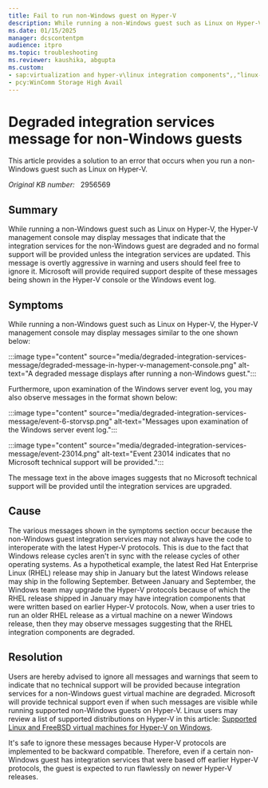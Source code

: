 ```yaml
---
title: Fail to run non-Windows guest on Hyper-V
description: While running a non-Windows guest such as Linux on Hyper-V, the Hyper-V management console may display messages that indicate that the integration services for the non-Windows guest are degraded and no formal support will be provided unless the integration services are updated.
ms.date: 01/15/2025
manager: dcscontentpm
audience: itpro
ms.topic: troubleshooting
ms.reviewer: kaushika, abgupta
ms.custom:
- sap:virtualization and hyper-v\linux integration components",,"linux-related-content"]
- pcy:WinComm Storage High Avail
---
```

# Degraded integration services message for non-Windows guests

This article provides a solution to an error that occurs when you run a non-Windows guest such as Linux on Hyper-V.

_Original KB number:_ &nbsp; 2956569

## Summary

While running a non-Windows guest such as Linux on Hyper-V, the Hyper-V management console may display messages that indicate that the integration services for the non-Windows guest are degraded and no formal support will be provided unless the integration services are updated. This message is overtly aggressive in warning and users should feel free to ignore it. Microsoft will provide required support despite of these messages being shown in the Hyper-V console or the Windows event log.

## Symptoms  

While running a non-Windows guest such as Linux on Hyper-V, the Hyper-V management console may display messages similar to the one shown below:

:::image type="content" source="media/degraded-integration-services-message/degraded-message-in-hyper-v-management-console.png" alt-text="A degraded message displays after running a non-Windows guest.":::

Furthermore, upon examination of the Windows server event log, you may also observe messages in the format shown below:

:::image type="content" source="media/degraded-integration-services-message/event-6-storvsp.png" alt-text="Messages upon examination of the Windows server event log.":::

:::image type="content" source="media/degraded-integration-services-message/event-23014.png" alt-text="Event 23014 indicates that no Microsoft technical support will be provided.":::

The message text in the above images suggests that no Microsoft technical support will be provided until the integration services are upgraded.

## Cause

The various messages shown in the symptoms section occur because the non-Windows guest integration services may not always have the code to interoperate with the latest Hyper-V protocols. This is due to the fact that Windows release cycles aren't in sync with the release cycles of other operating systems. As a hypothetical example, the latest Red Hat Enterprise Linux (RHEL) release may ship in January but the latest Windows release may ship in the following September. Between January and September, the Windows team may upgrade the Hyper-V protocols because of which the RHEL release shipped in January may have integration components that were written based on earlier Hyper-V protocols. Now, when a user tries to run an older RHEL release as a virtual machine on a newer Windows release, then they may observe messages suggesting that the RHEL integration components are degraded.

## Resolution

Users are hereby advised to ignore all messages and warnings that seem to indicate that no technical support will be provided because integration services for a non-Windows guest virtual machine are degraded. Microsoft will provide technical support even if when such messages are visible while running supported non-Windows guests on Hyper-V. Linux users may review a list of supported distributions on Hyper-V in this article: [Supported Linux and FreeBSD virtual machines for Hyper-V on Windows](/windows-server/virtualization/hyper-v/Supported-Linux-and-FreeBSD-virtual-machines-for-Hyper-V-on-Windows).

It's safe to ignore these messages because Hyper-V protocols are implemented to be backward compatible. Therefore, even if a certain non-Windows guest has integration services that were based off earlier Hyper-V protocols, the guest is expected to run flawlessly on newer Hyper-V releases.
